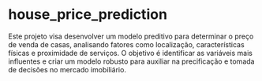 # house_price_prediction
Este projeto visa desenvolver um modelo preditivo para determinar o preço de venda de casas, analisando fatores como localização, características físicas e proximidade de serviços. O objetivo é identificar as variáveis mais influentes e criar um modelo robusto para auxiliar na precificação e tomada de decisões no mercado imobiliário.
